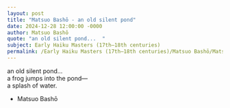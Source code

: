 ```yaml
---
layout: post
title: "Matsuo Bashō - an old silent pond"
date: 2024-12-28 12:00:00 -0000
author: Matsuo Bashō
quote: "an old silent pond...  "
subject: Early Haiku Masters (17th–18th centuries)
permalink: /Early Haiku Masters (17th–18th centuries)/Matsuo Bashō/Matsuo Bashō - an old silent pond
---
```


an old silent pond...  
a frog jumps into the pond—  
a splash of water.

- Matsuo Bashō
